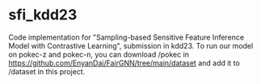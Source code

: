 # sfi_kdd23
Code implementation for "Sampling-based Sensitive Feature Inference Model with Contrastive Learning", submission in kdd23.
To run our model on pokec-z and pokec-n, you can download /pokec in https://github.com/EnyanDai/FairGNN/tree/main/dataset and add it to /dataset in this project.
